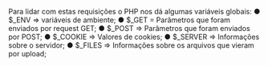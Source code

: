 Para lidar com estas requisições o PHP nos dá algumas variáveis globais: ● $_ENV => variáveis de ambiente; ● $_GET = Parâmetros que foram enviados por request GET; ● $_POST => Parâmetros que foram enviados por POST; ● $_COOKIE => Valores de cookies; ● $_SERVER => Informações sobre o servidor; ● $_FILES => Informações sobre os arquivos que vieram por upload;